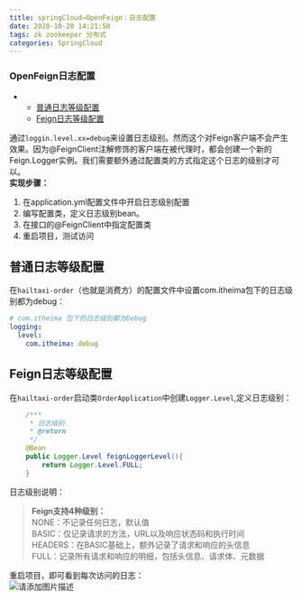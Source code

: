 ```yaml
---
title: springCloud→OpenFeign：日志配置
date: 2020-10-20 14:21:50
tags: zk zookeeper 分布式
categories: SpringCloud
---
```


<!--more-->

### OpenFeign日志配置

- - [普通日志等级配置](#_9)
  - [Feign日志等级配置](#Feign_18)

通过`loggin.level.xx=debug`来设置日志级别。然而这个对Feign客户端不会产生效果。因为\@FeignClient注解修饰的客户端在被代理时，都会创建一个新的Feign.Logger实例。我们需要额外通过配置类的方式指定这个日志的级别才可以。  
**实现步骤：**

1.  在application.yml配置文件中开启日志级别配置
2.  编写配置类，定义日志级别bean。
3.  在接口的\@FeignClient中指定配置类
4.  重启项目，测试访问

## 普通日志等级配置

在`hailtaxi-order`（也就是消费方）的配置文件中设置com.itheima包下的日志级别都为debug：

```yml
# com.itheima 包下的日志级别都为Debug
logging:
  level:
    com.itheima: debug
```

## Feign日志等级配置

在`hailtaxi-order`启动类`OrderApplication`中创建`Logger.Level`,定义日志级别：

```java
    /***
     * 日志级别
     * @return
     */
    @Bean
    public Logger.Level feignLoggerLevel(){
        return Logger.Level.FULL;
    }
```

日志级别说明：

> **Feign支持4种级别：**  
> NONE：不记录任何日志，默认值  
> BASIC：仅记录请求的方法，URL以及响应状态码和执行时间  
> HEADERS：在BASIC基础上，额外记录了请求和响应的头信息  
> FULL：记录所有请求和响应的明细，包括头信息、请求体、元数据

重启项目，即可看到每次访问的日志：  
![请添加图片描述](https://img-blog.csdnimg.cn/b82983b6d08f42a4b6f0dad2b853e545.png?x-oss-process=image/watermark,type_ZHJvaWRzYW5zZmFsbGJhY2s,shadow_50,text_Q1NETiBAZkZlZS1vcHM=,size_20,color_FFFFFF,t_70,g_se,x_16)